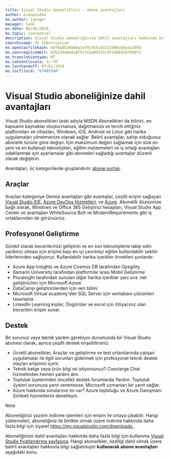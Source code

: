 ```yaml
---
title: Visual Studio abonelikleri - abone avantajları
author: evanwindom
ms.author: jaunger
manager: lank
ms.date: 06/28/2019
ms.topic: conceptual
description: Visual Studio aboneliğinize dahil avantajları hakkında bilgi edinin
searchscope: VS Subscription
ms.openlocfilehash: e076ad536849a3ef0c915cd3222d80c68eaa205b
ms.sourcegitcommit: d2b234e0a4a875c3cba09321cdf246842670d872
ms.translationtype: MT
ms.contentlocale: tr-TR
ms.lasthandoff: 07/01/2019
ms.locfileid: "67493740"
---
```

# <a name="benefits-included-in-your-visual-studio-subscription"></a>Visual Studio aboneliğinize dahil avantajları

Visual Studio abonelikleri (eski adıyla MSDN Abonelikleri da bilinir), en kapsamlı kaynaklar oluşturmanıza, dağıtmanıza ve tercih ettiğiniz platformları ve cihazları, Windows, iOS, Android ve Linux gibi harika uygulamaları yönetmenize olanak sağlar.  Belirli avantajlar, sahip olduğunuz abonelik türüne göre değişir.  İçin maksimum değeri sağlamak için size en yeni ve en kullanışlı teknolojileri, eğitim malzemeleri ve iş ortağı avantajları odaklanmak için ayarlamalar gibi aboneleri sağladığı avantajlar düzenli olarak değiştirin.


Avantajları, üç kategorilerde gruplandırılır [abone portalı](https://my.visualstudio.com/benefits?wt.mc_id=o~msft~docs:).

## <a name="tools"></a>Araçlar
Araçları kategoriye Gemisi avantajları gibi avantajlar, çeşitli erişim sağlayan [Visual Studio IDE](vs-ide-benefit.md), [Azure DevOps Hizmetleri](vs-azure-devops.md), ve [Azure](vs-azure.md).  Abonelik düzeyinize bağlı olarak, Windows ve Office 365 Geliştirici hesapları, Visual Studio App Center ve avantajları WhiteSource Bolt ve ModernRequirements gibi iş ortaklarından de görürsünüz.

## <a name="professional-development"></a>Profesyonel Geliştirme
Sürekli olarak becerilerinizi geliştirin ve en son teknolojilerle takip edin yardımcı olması için erişimi bazı en iyi çevrimiçi eğitim kullanılabilir sektör liderlerinden sağlıyoruz. Kullanılabilir harika içerikler örnekleri şunlardır:
- Azure App Insights ve Azure Cosmos DB tarafından Opsgility
- Xamarin University tarafından platformlar arası Mobil Geliştirme
- Pluralsight tarafından sunulan diğer harika içerikler yanı sıra .net geliştiricileri için Microsoft Azure
- DataCamp geliştiricilerden için veri bilimi
- Microsoft Virtual academy'den SQL Server için veritabanı çözümleri tasarlama
- LinkedIn Learning kişiler, Öngörüler ve excel için ihtiyacınız olan becerileri erişim sunar.

## <a name="support"></a>Destek
Bir sorunuz veya teknik yardım gerekiyor durumunda bir Visual Studio abonesi olarak, ayrıca çeşitli destek erişebilirsiniz.
- Ücretli abonelikler, Araçlar ve geliştirme ve test ortamlarında çalışan uygulamalar ile ilgili sorunları gidermek için profesyonel teknik destek olayları erişimini içerir.
- Teknik belge veya ürün bilgi mi istiyorsunuz?  Concierge Chat hizmetinden hemen yardım alın.
- Topluluk üyelerinden öncelikli destek forumlarda Yardım.  Topluluk üyeleri sorunuza yanıt veremezse, Microsoft uzmanları bir yanıt sağlar.
- Azure hakkında sorularınız mı var?  Azure topluluğu ve Azure Danışmanı Sohbeti hizmetlerini denetleyin.

> [!NOTE]
> Aboneliğinizi yazılım indirme işlemleri için erişim ile ortaya çıkabilir.  Hangi yüklemeleri, aboneliğiniz ile birlikte olmak üzere indirme hakkında daha fazla bilgi için ziyaret [ https://my.visualstudio.com/downloads ](https://my.visualstudio.com/downloads?wt.mc_id=o~msft~docs).

Aboneliğinize dahil avantajları hakkında daha fazla bilgi için kullanıma [Visual Studio fiyatlandırma sayfasına](https://visualstudio.microsoft.com/vs/pricing/).  Hangi abonelikler, özelliği dahil olmak üzere belirli avantajları hakkında bilgi sağlanmıştır **kullanarak abone avantajları** aşağıdaki konu.
